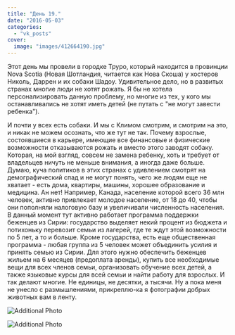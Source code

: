 ```yaml
---
title: "День 19."
date: "2016-05-03"
categories: 
  - "vk_posts"
cover:
  image: "images/412664190.jpg"
---
```


Этот день мы провели в городке Труро, который находится в провинции Nova Scotia (Новая Шотландия, читается как Нова Скоша) у хостеров Николь, Даррен и их собаки Шадоу. Удивительное дело, но в развитых странах многие люди не хотят рожать. Я бы не хотела персонализировать данную проблему, но многие из тех, у кого мы останавливались не хотят иметь детей (не путать с "не могут завести ребенка").

<!--more-->

И почти у всех есть собаки. И мы с Климом смотрим, и смотрим на это, и никак не можем осознать, что же тут не так. Почему взрослые, состоявшиеся в карьере, имеющие все финансовые и физические возможности отказываются рожать и вместо этого заводят собаку. Которая, на мой взгляд, совсем не замена ребенку, хоть и требует от владельцев ничуть не меньше внимания, а иногда даже больше. Думаю, куча политиков в этих странах с удивлением смотрят на демографический спад и не могут понять, чего же людям еще не хватает - есть дома, квартиры, машины, хорошее образование и медицина. Ан нет! Например, Канада, население которой всего 36 млн человек, активно привлекает молодое население, от 18 до 40, чтобы они пополняли налоговую базу и увеличивали численность населения. В данный момент тут активно работает программа поддержки беженцев из Сирии: государство выделяет некий процент из бюджета и потихоньку перевозит семьи из лагерей, где те ждут этой возможности по 5 лет, а то и больше. Кроме государства, есть еще общественная программа - любая группа из 5 человек может объединить усилия и принять семью из Сирии. Для этого нужно обеспечить беженцев жильем на 6 месяцев (предоплата аренды), купить все необходимые вещи для всех членов семьи, организовать обучение всех детей, а также языковые курсы для всей семьи и найти работу для взрослых. И так делают многие. Не единицы, не десятки, а тысячи. Ну а пока меня не унесло с размышлениями, прикреплю-ка я фотографии добрых животных вам в ленту.

![Additional Photo](https://vodpop.ru/wp-content/uploads/2023/07/412664191.jpg)

![Additional Photo](https://vodpop.ru/wp-content/uploads/2023/07/412664192.jpg)
